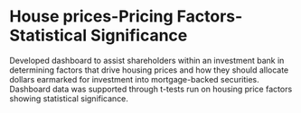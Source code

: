 # House prices-Pricing Factors- Statistical Significance
Developed dashboard to assist shareholders within an investment bank in determining factors that drive housing prices and how they should allocate dollars earmarked for investment into mortgage-backed securities. 
 Dashboard data was supported through t-tests run on housing price factors showing statistical significance.
